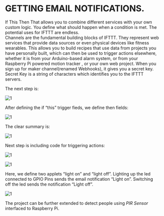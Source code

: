 # GETTING EMAIL NOTIFICATIONS.  
If This Then That allows you to combine different services with your own custom logic. You define what should happen when a condition is met. The potential uses for IFTTT are endless.  
Channels are the fundamental building blocks of IFTTT. They represent web services that provide data sources or even physical devices like fitness wearables. This allows you to build recipes that use data from projects you have personally built, which can then be used to trigger actions elsewhere, whether it is from your Arduino-based alarm system, or from your Raspberry Pi powered motion tracker , or your own web project. When you sign up for maker channel(renamed Webhooks), it gives you a secret key. Secret Key is a string of characters which identifies you to the IFTTT servers.  

The next step is:  

![1](https://user-images.githubusercontent.com/39903083/41077368-e25608e6-6a33-11e8-908d-f11b83adf0ed.png)  
 
After defining the if “this”  trigger fieds, we define then fields:  

![1](https://user-images.githubusercontent.com/39903083/41077415-18bc54c6-6a34-11e8-9fee-64f7eb011f90.png)  
 
The clear summary is:  

![1](https://user-images.githubusercontent.com/39903083/41077447-3ba00294-6a34-11e8-80d2-d61acba69858.png)  
 
Next step is including code for triggering actions:  

![1](https://user-images.githubusercontent.com/39903083/41077465-598cf2da-6a34-11e8-81b0-5d9dd3d088a8.png)  

![1](https://user-images.githubusercontent.com/39903083/41077485-788313c2-6a34-11e8-9a60-49b5bc349927.png)  

Here, we define two applets “light on” and “light off”. Lighting up the led connected to GPIO Pins sends the email notification “Light on”. Switching off the led sends the notification “Light off”.  

![1](https://user-images.githubusercontent.com/39903083/41077512-9f166462-6a34-11e8-8e60-b86f007e50e8.png)  

The project can be further extended to detect people using *PIR Sensor* interfaced to Raspberry Pi. 

